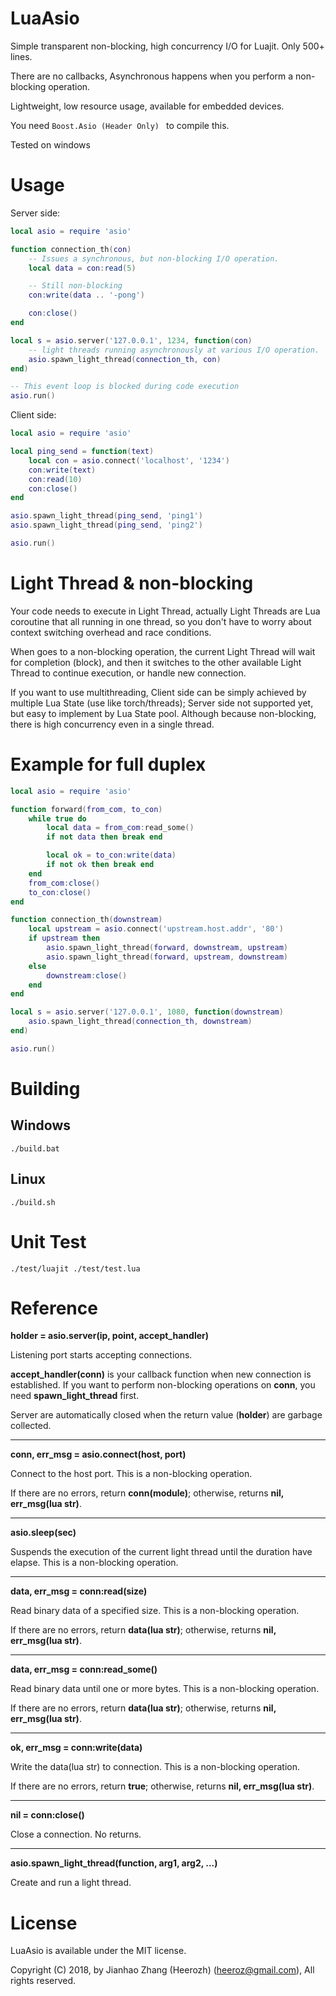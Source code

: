 # LuaAsio

Simple transparent non-blocking, high concurrency I/O for Luajit. Only 500+ lines.

There are no callbacks, Asynchronous happens when you perform a non-blocking operation.

Lightweight, low resource usage, available for embedded devices.

You need ```Boost.Asio (Header Only) ``` to compile this.

Tested on windows<!-- , ubuntu, openwrt.  -->

# Usage

Server side:
```Lua
local asio = require 'asio'

function connection_th(con)
    -- Issues a synchronous, but non-blocking I/O operation.
    local data = con:read(5)

    -- Still non-blocking
    con:write(data .. '-pong')

    con:close()
end

local s = asio.server('127.0.0.1', 1234, function(con)
    -- light threads running asynchronously at various I/O operation.
    asio.spawn_light_thread(connection_th, con)
end)

-- This event loop is blocked during code execution
asio.run()
```

Client side:
```Lua
local asio = require 'asio'

local ping_send = function(text)
    local con = asio.connect('localhost', '1234')
    con:write(text)
    con:read(10)
    con:close()
end

asio.spawn_light_thread(ping_send, 'ping1')
asio.spawn_light_thread(ping_send, 'ping2')

asio.run()
```

# Light Thread & non-blocking

Your code needs to execute in Light Thread, actually Light Threads are Lua coroutine that all running in one thread, so you don't have to worry about context switching overhead and race conditions.

When goes to a non-blocking operation, the current Light Thread will wait for completion (block), and then it switches to the other available Light Thread to continue execution, or handle new connection.

If you want to use multithreading, Client side can be simply achieved by multiple Lua State (use like torch/threads); Server side not supported yet, but easy to implement by Lua State pool. Although because non-blocking, there is high concurrency even in a single thread.
<!-- Server side has **threads** parameters in **asio.server** function. -->

# Example for full duplex

```Lua
local asio = require 'asio'

function forward(from_com, to_con)
    while true do
        local data = from_com:read_some()
        if not data then break end

        local ok = to_con:write(data)
        if not ok then break end
    end
    from_com:close()
    to_con:close()
end

function connection_th(downstream)
    local upstream = asio.connect('upstream.host.addr', '80')
    if upstream then
        asio.spawn_light_thread(forward, downstream, upstream)
        asio.spawn_light_thread(forward, upstream, downstream)
    else
        downstream:close()
    end
end

local s = asio.server('127.0.0.1', 1080, function(downstream)
    asio.spawn_light_thread(connection_th, downstream)
end)

asio.run()
```

# Building

## Windows

```
./build.bat
```

## Linux

```
./build.sh
```

# Unit Test

```
./test/luajit ./test/test.lua
```

# Reference

**holder = asio.server(ip, point, accept_handler)**

Listening port starts accepting connections.

**accept_handler(conn)** is your callback function when new connection is established. If you want to perform non-blocking operations on **conn**, you need **spawn_light_thread** first.

<!-- If **threads** greater than 1, will create a thread pool and randomly assign Light Threads to one of them. There is no inter-thread communication method, so your need other lua moudle to communication between each Light Thread.  -->

Server are automatically closed when the return value (**holder**) are garbage collected.

----

**conn, err_msg = asio.connect(host, port)**

Connect to the host port. This is a non-blocking operation.

If there are no errors, return **conn(module)**; otherwise, returns **nil, err_msg(lua str)**.

----

**asio.sleep(sec)**

Suspends the execution of the current light thread until the duration have elapse. This is a non-blocking operation.

----

**data, err_msg = conn:read(size)**

Read binary data of a specified size. This is a non-blocking operation.

If there are no errors, return **data(lua str)**; otherwise, returns **nil, err_msg(lua str)**.

----

**data, err_msg = conn:read_some()**

Read binary data until one or more bytes. This is a non-blocking operation.

If there are no errors, return **data(lua str)**; otherwise, returns **nil, err_msg(lua str)**.

----

**ok, err_msg = conn:write(data)**

Write the data(lua str) to connection. This is a non-blocking operation.

If there are no errors, return **true**; otherwise, returns **nil, err_msg(lua str)**.

----

**nil = conn:close()**

Close a connection. No returns.

----

**asio.spawn_light_thread(function, arg1, arg2, ...)**

Create and run a light thread.


# License

LuaAsio is available under the MIT license.

Copyright (C) 2018, by Jianhao Zhang (Heerozh) (heeroz@gmail.com), All rights reserved.

